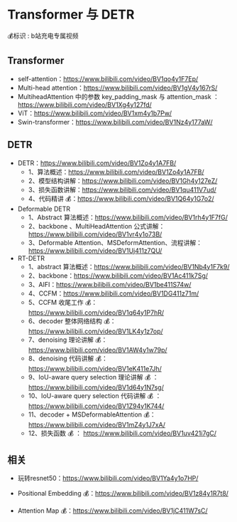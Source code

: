 



# Transformer 与 DETR <!-- {docsify-ignore} -->

 💰标识 :  b站充电专属视频

</b>



## Transformer

- self-attention：https://www.bilibili.com/video/BV1qo4y1F7Ep/
- Multi-head attention：https://www.bilibili.com/video/BV1gV4y167rS/
- MultiheadAttention 中的参数 key_padding_mask 与 attention_mask ： https://www.bilibili.com/video/BV1Xg4y127fd/
- ViT：https://www.bilibili.com/video/BV1xm4y1b7Pw/
- Swin-transformer：https://www.bilibili.com/video/BV1Nz4y177aW/

</b>

</b>

## DETR

- DETR：https://www.bilibili.com/video/BV1Zo4y1A7FB/
  - 1、算法概述：https://www.bilibili.com/video/BV1Zo4y1A7FB/
  - 2、模型结构讲解：https://www.bilibili.com/video/BV1Gh4y127eZ/
  - 3、损失函数讲解：https://www.bilibili.com/video/BV1qu411V7ud/
  - 4、代码精讲 💰：https://www.bilibili.com/video/BV1Q64y1G7o2/
- Deformable DETR
  - 1、Abstract 算法概述：https://www.bilibili.com/video/BV1rh4y1F7fG/
  - 2、backbone 、MultiHeadAttention 公式讲解：https://www.bilibili.com/video/BV1vr4y1o73B/
  - 3、Deformable Attention、MSDeformAttention、流程讲解：https://www.bilibili.com/video/BV1Uj411z7QU/
- RT-DETR
  - 1、abstract 算法概述：https://www.bilibili.com/video/BV1Nb4y1F7k9/
  - 2、backbone：https://www.bilibili.com/video/BV1Ac411k7Sg/
  - 3、AIFI：https://www.bilibili.com/video/BV1be411S74w/
  - 4、CCFM：https://www.bilibili.com/video/BV1DG411z71m/
  - 5、CCFM 收尾工作 💰：https://www.bilibili.com/video/BV1q64y1P7hR/
  - 6、decoder 整体网络结构 💰：https://www.bilibili.com/video/BV1LK4y1z7op/
  - 7、denoising 理论讲解 💰：https://www.bilibili.com/video/BV1AW4y1w79p/
  - 8、denoising 代码讲解 💰：https://www.bilibili.com/video/BV1eK411e7Jh/
  - 9、IoU-aware query selection 理论讲解 💰 ：https://www.bilibili.com/video/BV1d64y1N7sg/
  - 10、IoU-aware query selection 代码讲解 💰 ：https://www.bilibili.com/video/BV1Z94y1K744/
  - 11、decoder + MSDeformableAttention 💰：https://www.bilibili.com/video/BV1mZ4y1J7xA/
  - 12、损失函数 💰 ： https://www.bilibili.com/video/BV1uv421i7gC/

</b>

</b>

## 相关

- 玩转resnet50：https://www.bilibili.com/video/BV1Ya4y1o7HP/

- Positional Embedding 💰：https://www.bilibili.com/video/BV1z84y1R7t8/

- Attention Map 💰：https://www.bilibili.com/video/BV1jC411W7sC/